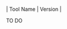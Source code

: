 [//]: # (title: Preinstalled Software on TeamCity Cloud Agents)
[//]: # (auxiliary-id: Preinstalled Software on TeamCity Cloud Agents)

| Tool Name | Version |

TO DO